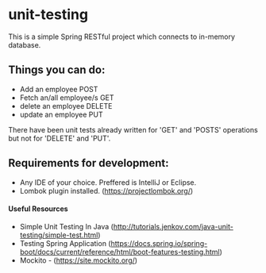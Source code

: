 # unit-testing
This is a simple Spring RESTful project which connects to in-memory database.

## Things you can do:
- Add an employee POST
- Fetch an/all employee/s GET
- delete an employee DELETE
- update an employee PUT

There have been unit tests already written for 'GET' and 'POSTS' operations but not for 'DELETE' and 'PUT'.


## Requirements for development:
- Any IDE of your choice. Preffered is IntelliJ or Eclipse.
- Lombok plugin installed. (https://projectlombok.org/)


#### Useful Resources
- Simple Unit Testing In Java (http://tutorials.jenkov.com/java-unit-testing/simple-test.html)
- Testing Spring Application (https://docs.spring.io/spring-boot/docs/current/reference/html/boot-features-testing.html)
- Mockito - (https://site.mockito.org/)

